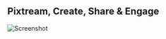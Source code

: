 ## Pixtream, Create, Share & Engage
![Screenshot]([https://github.com/theRealSain/Pixtream/blob/master/assets/indexpage.png](https://github.com/theRealSain/Pixtream/blob/master/assets/img/Screenshot.png))

